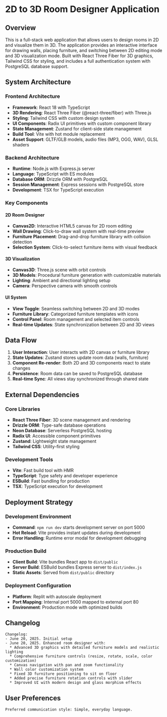 # 2D to 3D Room Designer Application

## Overview

This is a full-stack web application that allows users to design rooms in 2D and visualize them in 3D. The application provides an interactive interface for drawing walls, placing furniture, and switching between 2D editing mode and 3D visualization mode. Built with React Three Fiber for 3D graphics, Tailwind CSS for styling, and includes a full authentication system with PostgreSQL database support.

## System Architecture

### Frontend Architecture
- **Framework**: React 18 with TypeScript
- **3D Rendering**: React Three Fiber (@react-three/fiber) with Three.js
- **Styling**: Tailwind CSS with custom design system
- **UI Components**: Radix UI primitives with custom component library
- **State Management**: Zustand for client-side state management
- **Build Tool**: Vite with hot module replacement
- **Asset Support**: GLTF/GLB models, audio files (MP3, OGG, WAV), GLSL shaders

### Backend Architecture
- **Runtime**: Node.js with Express.js server
- **Language**: TypeScript with ES modules
- **Database ORM**: Drizzle ORM with PostgreSQL
- **Session Management**: Express sessions with PostgreSQL store
- **Development**: TSX for TypeScript execution

### Key Components

#### 2D Room Designer
- **Canvas2D**: Interactive HTML5 canvas for 2D room editing
- **Wall Drawing**: Click-to-draw wall system with real-time preview
- **Furniture Placement**: Drag-and-drop furniture library with collision detection
- **Selection System**: Click-to-select furniture items with visual feedback

#### 3D Visualization
- **Canvas3D**: Three.js scene with orbit controls
- **3D Models**: Procedural furniture generation with customizable materials
- **Lighting**: Ambient and directional lighting setup
- **Camera**: Perspective camera with smooth controls

#### UI System
- **View Toggle**: Seamless switching between 2D and 3D modes
- **Furniture Library**: Categorized furniture templates with icons
- **Control Panel**: Room management and selected item controls
- **Real-time Updates**: State synchronization between 2D and 3D views

## Data Flow

1. **User Interaction**: User interacts with 2D canvas or furniture library
2. **State Updates**: Zustand stores update room data (walls, furniture)
3. **Component Re-render**: Both 2D and 3D components react to state changes
4. **Persistence**: Room data can be saved to PostgreSQL database
5. **Real-time Sync**: All views stay synchronized through shared state

## External Dependencies

### Core Libraries
- **React Three Fiber**: 3D scene management and rendering
- **Drizzle ORM**: Type-safe database operations
- **Neon Database**: Serverless PostgreSQL hosting
- **Radix UI**: Accessible component primitives
- **Zustand**: Lightweight state management
- **Tailwind CSS**: Utility-first styling

### Development Tools
- **Vite**: Fast build tool with HMR
- **TypeScript**: Type safety and developer experience
- **ESBuild**: Fast bundling for production
- **TSX**: TypeScript execution for development

## Deployment Strategy

### Development Environment
- **Command**: `npm run dev` starts development server on port 5000
- **Hot Reload**: Vite provides instant updates during development
- **Error Handling**: Runtime error modal for development debugging

### Production Build
- **Client Build**: Vite bundles React app to `dist/public`
- **Server Build**: ESBuild bundles Express server to `dist/index.js`
- **Static Assets**: Served from `dist/public` directory

### Deployment Configuration
- **Platform**: Replit with autoscale deployment
- **Port Mapping**: Internal port 5000 mapped to external port 80
- **Environment**: Production mode with optimized builds

## Changelog

```
Changelog:
- June 20, 2025. Initial setup
- June 20, 2025. Enhanced room designer with:
  * Advanced 3D graphics with detailed furniture models and realistic lighting
  * Comprehensive furniture controls (resize, rotate, scale, color customization)
  * Canvas navigation with pan and zoom functionality
  * Wall color customization system
  * Fixed 3D furniture positioning to sit on floor
  * Added precise furniture rotation controls with slider
  * Improved UI with modern design and glass morphism effects
```

## User Preferences

```
Preferred communication style: Simple, everyday language.
```